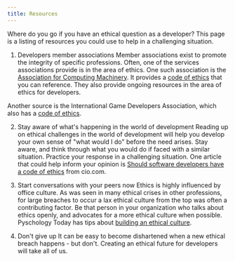```yaml
---
title: Resources
---
```


Where do you go if you have an ethical question as a developer? This page is a listing of resources you could use to help in a challenging situation. 
1. Developers member associations
Member associations exist to promote the integrity of specific professions. Often, one of the services associations provide is in the area of ethics. 
One such association is the [Association for Computing Machinery](http://www.acm.org/about-acm/code-of-ethics). It provides a [code of ethics](http://ethics.acm.org/code-of-ethics) that you can reference. 
They also provide ongoing resources in the area of ethics for developers. 

Another source is the International Game Developers Association, which also has a [code of ethics](https://www.igda.org/?page=codeofethics).

2. Stay aware of what's happening in the world of development
Reading up on ethical challenges in the world of development will help you develop your own sense of "what would I do" before the need arises. 
Stay aware, and think through what you would do if faced with a similar situation. Practice your response in a challenging situation. One article that could help inform your opinion is [Should software developers have a code of ethics](https://www.cio.com/article/3156565/developer/should-software-developers-have-a-code-of-ethics.html) from cio.com.

3. Start conversations with your peers now
Ethics is highly influenced by office culture. As was seen in many ethical crises in other professions, for large breaches to occur a lax ethical culture from the top was often a contributing factor. Be that person in your organization who talks about ethics openly, and advocates for a more ethical culture when possible. Pyschology Today has tips about [building an ethical culture](https://www.psychologytoday.com/blog/do-the-right-thing/201507/six-ways-create-culture-ethics-in-any-organization).

4. Don't give up
It can be easy to become dishartened when a new ethical breach happens - but don't. Creating an ethical future for developers will take all of us. 

